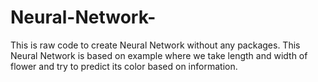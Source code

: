 # Neural-Network-
This is raw code to create Neural Network without any packages. This Neural Network is based on example where we take length and width of flower and try to predict its color based on information. 
